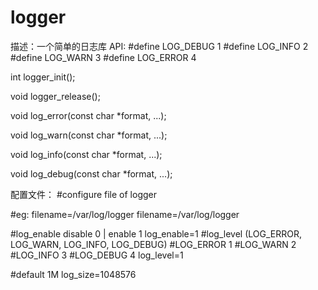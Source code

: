 # logger

描述：一个简单的日志库
API:
#define LOG_DEBUG   1
#define LOG_INFO    2
#define LOG_WARN    3
#define LOG_ERROR   4

int logger_init();

void logger_release();

void log_error(const char *format, ...);

void log_warn(const char *format, ...);

void log_info(const char *format, ...);

void log_debug(const char *format, ...);

配置文件：
#configure file of logger

#eg: filename=/var/log/logger
filename=/var/log/logger

#log_enable disable 0 | enable 1
log_enable=1
#log_level (LOG_ERROR, LOG_WARN, LOG_INFO, LOG_DEBUG)
#LOG_ERROR 1
#LOG_WARN  2
#LOG_INFO  3
#LOG_DEBUG 4
log_level=1

#default 1M
log_size=1048576

